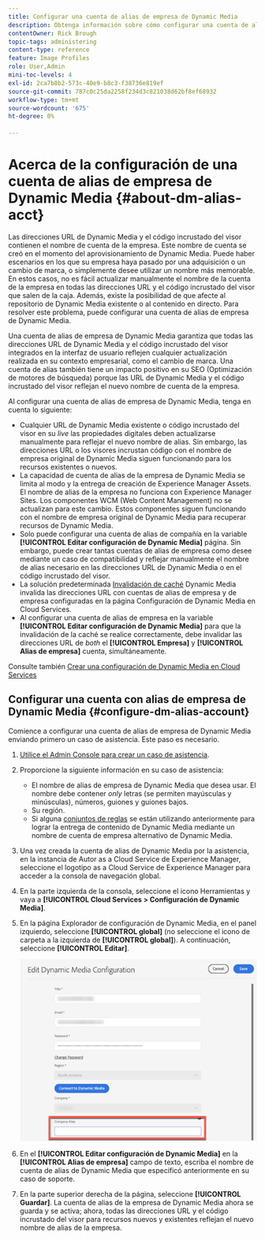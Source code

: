 ```yaml
---
title: Configurar una cuenta de alias de empresa de Dynamic Media
description: Obtenga información sobre cómo configurar una cuenta de alias de empresa en Dynamic Media.
contentOwner: Rick Brough
topic-tags: administering
content-type: reference
feature: Image Profiles
role: User,Admin
mini-toc-levels: 4
exl-id: 2ca7b8b2-573c-40e9-b8c3-f38736e819ef
source-git-commit: 787c0c25da2258f234d3c821038d62bf8ef68932
workflow-type: tm+mt
source-wordcount: '675'
ht-degree: 0%

---
```


<!-- hide: yes
hidefromtoc: yes -->

# Acerca de la configuración de una cuenta de alias de empresa de Dynamic Media {#about-dm-alias-acct}

Las direcciones URL de Dynamic Media y el código incrustado del visor contienen el nombre de cuenta de la empresa. Este nombre de cuenta se creó en el momento del aprovisionamiento de Dynamic Media. Puede haber escenarios en los que su empresa haya pasado por una adquisición o un cambio de marca, o simplemente desee utilizar un nombre más memorable. En estos casos, no es fácil actualizar manualmente el nombre de la cuenta de la empresa en todas las direcciones URL y el código incrustado del visor que salen de la caja. Además, existe la posibilidad de que afecte al repositorio de Dynamic Media existente o al contenido en directo. Para resolver este problema, puede configurar una cuenta de alias de empresa de Dynamic Media.

Una cuenta de alias de empresa de Dynamic Media garantiza que todas las direcciones URL de Dynamic Media y el código incrustado del visor integrados en la interfaz de usuario reflejen cualquier actualización realizada en su contexto empresarial, como el cambio de marca. Una cuenta de alias también tiene un impacto positivo en su SEO (Optimización de motores de búsqueda) porque las URL de Dynamic Media y el código incrustado del visor reflejan el nuevo nombre de cuenta de la empresa.

Al configurar una cuenta de alias de empresa de Dynamic Media, tenga en cuenta lo siguiente:

* Cualquier URL de Dynamic Media existente o código incrustado del visor en su *live* las propiedades digitales deben actualizarse manualmente para reflejar el nuevo nombre de alias. Sin embargo, las direcciones URL o los visores incrustan código con el nombre de empresa original de Dynamic Media siguen funcionando para los recursos existentes o nuevos.
* La capacidad de cuenta de alias de la empresa de Dynamic Media se limita al modo y la entrega de creación de Experience Manager Assets. El nombre de alias de la empresa no funciona con Experience Manager Sites. Los componentes WCM (Web Content Management) no se actualizan para este cambio. Estos componentes siguen funcionando con el nombre de empresa original de Dynamic Media para recuperar recursos de Dynamic Media.
* Solo puede configurar una cuenta de alias de compañía en la variable **[!UICONTROL Editar configuración de Dynamic Media]** página. Sin embargo, puede crear tantas cuentas de alias de empresa como desee mediante un caso de compatibilidad y reflejar manualmente el nombre de alias necesario en las direcciones URL de Dynamic Media o en el código incrustado del visor.
* La solución predeterminada [Invalidación de caché](/help/assets/invalidate-cdn-cache-dynamic-media.md) Dynamic Media invalida las direcciones URL con cuentas de alias de empresa y de empresa configuradas en la página Configuración de Dynamic Media en Cloud Services.
* Al configurar una cuenta de alias de empresa en la variable **[!UICONTROL Editar configuración de Dynamic Media]** para que la invalidación de la caché se realice correctamente, debe invalidar las direcciones URL de *both* el **[!UICONTROL Empresa]** y **[!UICONTROL Alias de empresa]** cuenta, simultáneamente.

Consulte también [Crear una configuración de Dynamic Media en Cloud Services](/help/assets/config-dms7.md#configuring-dynamic-media-cloud-services)

## Configurar una cuenta con alias de empresa de Dynamic Media {#configure-dm-alias-account}

Comience a configurar una cuenta de alias de empresa de Dynamic Media enviando primero un caso de asistencia. Este paso es necesario.

1. [Utilice el Admin Console para crear un caso de asistencia](https://helpx.adobe.com/enterprise/using/support-for-experience-cloud.html).
1. Proporcione la siguiente información en su caso de asistencia:

   * El nombre de alias de empresa de Dynamic Media que desea usar. El nombre debe contener *only* letras (se permiten mayúsculas y minúsculas), números, guiones y guiones bajos.
   * Su región.
   * Si alguna [conjuntos de reglas](/help/assets/using-rulesets-to-transform-urls.md) se están utilizando anteriormente para lograr la entrega de contenido de Dynamic Media mediante un nombre de cuenta de empresa alternativo de Dynamic Media.

1. Una vez creada la cuenta de alias de Dynamic Media por la asistencia, en la instancia de Autor as a Cloud Service de Experience Manager, seleccione el logotipo as a Cloud Service de Experience Manager para acceder a la consola de navegación global.
1. En la parte izquierda de la consola, seleccione el icono Herramientas y vaya a **[!UICONTROL Cloud Services > Configuración de Dynamic Media]**.
1. En la página Explorador de configuración de Dynamic Media, en el panel izquierdo, seleccione **[!UICONTROL global]** (no seleccione el icono de carpeta a la izquierda de **[!UICONTROL global]**). A continuación, seleccione **[!UICONTROL Editar]**.

   ![Campo de texto Alias de empresa de Dynamic Media](/help/assets/assets-dm/dm-company-alias.png)

1. En el **[!UICONTROL Editar configuración de Dynamic Media]** en la **[!UICONTROL Alias de empresa]** campo de texto, escriba el nombre de cuenta de alias de Dynamic Media que especificó anteriormente en su caso de soporte.
1. En la parte superior derecha de la página, seleccione **[!UICONTROL Guardar]**.
La cuenta de alias de la empresa de Dynamic Media ahora se guarda y se activa; ahora, todas las direcciones URL y el código incrustado del visor para recursos nuevos y existentes reflejan el nuevo nombre de alias de la empresa.
